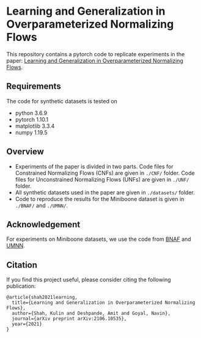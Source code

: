 # Learning and Generalization in Overparameterized Normalizing Flows

This repository contains a pytorch code to replicate experiments in the paper: [Learning and Generalization in Overparameterized Normalizing Flows](https://arxiv.org/abs/2106.10535).

## Requirements

The code for synthetic datasets is tested on
- python 3.6.9
- pytorch 1.10.1
- matplotlib 3.3.4
- numpy 1.19.5

## Overview

- Experiments of the paper is divided in two parts. Code files for Constrained Normalizing Flows (CNFs) are given in `./CNF/` folder. Code files for Unconstrained Normalizing Flows (UNFs) are given in `./UNF/` folder.
- All synthetic datasets used in the paper are given in `./datasets/` folder.
- Code to reproduce the results for the Miniboone dataset is given in `./BNAF/` and `./UMNN/`.

## Acknowledgement

For experiments on Miniboone datasets, we use the code from [BNAF](https://github.com/nicola-decao/BNAF) and [UMNN](https://github.com/AWehenkel/UMNN).

## Citation

If you find this project useful, please consider citing the following publication:

```
@article{shah2021learning,
  title={Learning and Generalization in Overparameterized Normalizing Flows},
  author={Shah, Kulin and Deshpande, Amit and Goyal, Navin},
  journal={arXiv preprint arXiv:2106.10535},
  year={2021}
}
```
